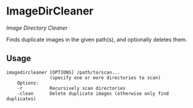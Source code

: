 # ImageDirCleaner

*Image Directory Cleaner*

Finds duplicate images in the given path(s), and optionally deletes them.

## Usage

```shell script
imagedircleaner [OPTIONS] /path/to/scan...
                (specify one or more directories to scan)
    Options:
    -r          Recursively scan directories
    -clean      Delete duplicate images (otherwise only find duplicates)
```
